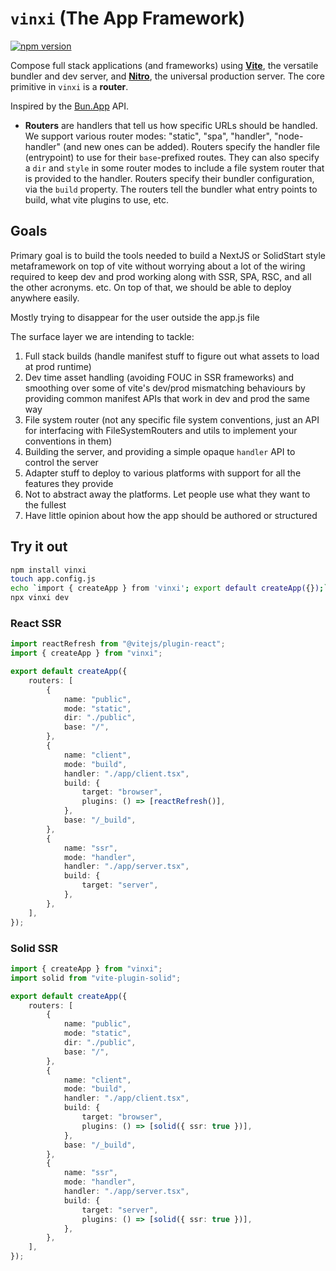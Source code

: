 # `vinxi` (The App Framework)

[![npm version](https://badge.fury.io/js/vinxi.svg)](https://badge.fury.io/js/vinxi)

Compose full stack applications (and frameworks) using [**Vite**](https://github.com/vitejs/vite), the versatile bundler and dev server, and [**Nitro**](https://github.com/unjs/nitro), the universal production server. The core primitive in `vinxi` is a **router**. 

Inspired by the [Bun.App](https://bun.sh/blog/bun-bundler#sneak-peek-bun-app) API. 

- **Routers** are handlers that tell us how specific URLs should be handled. We support various router modes: "static", "spa", "handler", "node-handler" (and new ones can be added). Routers specify the handler file (entrypoint) to use for their `base`-prefixed routes. They can also specify a `dir` and `style` in some router modes to include a file system router that is provided to the handler. Routers specify their bundler configuration, via the `build` property. The routers tell the bundler what entry points to build, what vite plugins to use, etc.

## Goals

Primary goal is to build the tools needed to build a NextJS or SolidStart style metaframework on top of vite without worrying about a lot of the wiring required to keep dev and prod working along with SSR, SPA, RSC, and all the other acronyms. etc. On top of that, we should be able to deploy anywhere easily.

Mostly trying to disappear for the user outside the app.js file

The surface layer we are intending to tackle:
1. Full stack builds (handle manifest stuff to figure out what assets to load at prod runtime)
2. Dev time asset handling (avoiding FOUC in SSR frameworks) and smoothing over some of vite's dev/prod mismatching behaviours by providing common manifest APIs that work in dev and prod the same way
3. File system router (not any specific file system conventions, just an API for interfacing with FileSystemRouters and utils to implement your conventions in them)
4. Building the server, and providing a simple opaque `handler` API to control the server
5. Adapter stuff to deploy to various platforms with support for all the features they provide
6. Not to abstract away the platforms. Let people use what they want to the fullest
7. Have little opinion about how the app should be authored or structured

## Try it out

```bash
npm install vinxi
touch app.config.js
echo `import { createApp } from 'vinxi'; export default createApp({});` > app.config.js
npx vinxi dev
```


### React SSR

```ts
import reactRefresh from "@vitejs/plugin-react";
import { createApp } from "vinxi";

export default createApp({
	routers: [
		{
			name: "public",
			mode: "static",
			dir: "./public",
			base: "/",
		},
		{
			name: "client",
			mode: "build",
			handler: "./app/client.tsx",
			build: {
				target: "browser",
				plugins: () => [reactRefresh()],
			},
			base: "/_build",
		},
		{
			name: "ssr",
			mode: "handler",
			handler: "./app/server.tsx",
			build: {
				target: "server",
			},
		},
	],
});
```

### Solid SSR

```ts
import { createApp } from "vinxi";
import solid from "vite-plugin-solid";

export default createApp({
	routers: [
		{
			name: "public",
			mode: "static",
			dir: "./public",
			base: "/",
		},
		{
			name: "client",
			mode: "build",
			handler: "./app/client.tsx",
			build: {
				target: "browser",
				plugins: () => [solid({ ssr: true })],
			},
			base: "/_build",
		},
		{
			name: "ssr",
			mode: "handler",
			handler: "./app/server.tsx",
			build: {
				target: "server",
				plugins: () => [solid({ ssr: true })],
			},
		},
	],
});
```
